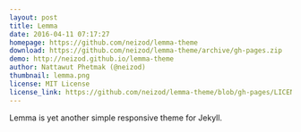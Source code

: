 ```yaml
---
layout: post
title: Lemma
date: 2016-04-11 07:17:27
homepage: https://github.com/neizod/lemma-theme
download: https://github.com/neizod/lemma-theme/archive/gh-pages.zip
demo: http://neizod.github.io/lemma-theme
author: Nattawut Phetmak (@neizod)
thumbnail: lemma.png
license: MIT License
license_link: https://github.com/neizod/lemma-theme/blob/gh-pages/LICENSE.txt
---
```


Lemma is yet another simple responsive theme for Jekyll.
